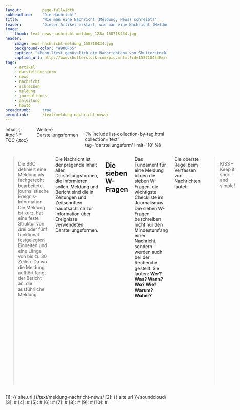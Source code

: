 ```yaml
---
layout:         page-fullwidth
subheadline:    "Die Nachricht"
title:          "Wie man eine Nachricht (Meldung, News) schreibt!"
teaser:         "Dieser Artikel erklärt, wie man eine Nachricht (Meldung, News) professionell aufbaut und spannend schreibt und dazu Du die sieben W-Fragen nutzt."
image:
    thumb: text-news-nachricht-meldung-128x-158718434.jpg
header:
    image: news-nachricht-meldung_158718434.jpg
    background-color: "#906F55"
    caption: "»Mann liest genüsslich die Nachrichten« von Shutterstock"
    caption_url: http://www.shutterstock.com/pic.mhtml?id=158718434&src=id 
tags:
    - artikel
    - darstellungsform
    - news
    - nachricht
    - schreiben
    - meldung
    - journalismus
    - anleitung
    - howto
breadcrumb:     true
permalink:      /text/meldung-nachricht-news/
---
```

<div class="row">
<div class="medium-5 medium-push-7 columns" markdown="1">
<div class="panel radius" markdown="1">
Inhalt
{: #toc }
*  TOC
{:toc}
</div>

<div class="font-size-h4 b10 sans">Weitere Darstellungsformen</div>

{% include list-collection-by-tag.html collection='text' tag='darstellungsform' limit='10' %}


</div><!-- /.medium-5.columns -->



<div class="medium-7 medium-pull-5 columns" markdown="1">

> Die BBC definiert eine Meldung als fachgerecht bearbeitete, journalistische Ereignis-Information. Die Meldung ist kurz, hat eine feste Struktur von drei oder fünf funktional festgelegten Einheiten und eine Länge von bis zu 30 Zeilen. Da wo die Meldung aufhört fängt der Bericht an, die ausführliche Meldung.

Die Nachricht ist der prägende Inhalt aller Darstellungsformen, die informieren sollen. Meldung und Bericht sind die in Zeitungen und Zeitschriften hauptsächlich zur Information über Ereignisse verwendeten Darstellungsformen.



## Die sieben W-Fragen

Das Fundament für eine Meldung bilden die sieben W-Fragen, die wichtigste Checkliste im Journalismus. Die sieben W-Fragen beschreiben nicht nur den Mindestumfang einer Nachricht, sondern werden auch bei der Recherche gestellt. Sie lauten: **Wer? Was? Wann? Wo? Wie? Warum? Woher?**

Die oberste Regel beim Verfassen von Nachrichten lautet:

> KISS – Keep it short and simple!

Darum beachten Sie: **Das Wichtigste kommt zuerst.** Schließlich kommt es auf das Ereignis an. Die meisten gut gemachten Agentur- und Zeitungsmeldungen lassen sich darum auf drei klassische Sätze beziehungsweise drei inhaltliche Pakete zurückführen.


![]({{ site.urlimg }}text-schreiben-nachricht.gif)

## Klassischer Aufbau einer News

Im ersten Satz, dem so genannten Lead, steht das Wichtigste, der ganz harte Kern der Information. In der Regel sind das Antworten auf das **Wer** und das **Was**. Der zweite Satz wird Detailsatz genannt und beantwortet die **restlichen W-Fragen**, also die Einzelheiten des Geschehens. Der Detailsatz beantwortet in jedem Fall das Woher.

Der dritte Satz wird als *Hintergrundsatz* bezeichnet. Er bietet oft Hinweise zu Zusammenhängen, zur Vorgeschichte und zur Analyse des Geschehens. Die karge Dreisatzmeldung der Agenturen spart in der Regel Hinweise auf das künftige Geschehen aus. Die Antworten auf diese Fragen werden einfach an Lead, Detail- und Hintergrundsatz gehängt. So entstehen *Zukunfts- und Zukunftsdetailsatz*.

{% include alert info='<strong>Regel:</strong> Der Küchenzuruf, die spontane Formulierung von Neuigkeiten unter Vertrauten, hilft überall im Journalismus, Sachverhalte auf den Punkt zu bringen: Er formuliert zum Beispiel die Nachricht oder die These im Vorspann eines Magazinberichts, und er setzt ein Thema in einer Redaktionskonferenz durch.' %}

Die Verwendung der Zeitform beim Verfassen einer Nachricht folgt in der Regel einem einheitlichen Schema. Der erste Satz einer guten Meldung steht meist im Präsens oder Perfekt. Das Präsens setzen Sie dabei immer dann ein, wenn das Berichtete noch aktuell ist. Falls aber das Ereignis bereits abgeschlossen ist, kommt das Perfekt zum Einsatz.

Danach schwenkt die Meldung in das erzählende Imperfekt. Bei der Berichterstattung über Ereignisse vor dem Ereignis kommt das Plusquamperfekt zum Einsatz. Wird Zukünftiges angekündigt oder darüber spekuliert, benutzt man das Futur. In Beiträgen ist der Konjunktiv wenn möglich zu vermeiden, da er Unklarheiten auslösen kann und die Sachlage verschleiert.



## Der Aufbau der Magazinmeldung

Magazinmeldungen müssen sich im Aufbau nicht nach den strengen Strukturen der Agentur- und Zeitungsmeldung richten. Häufig wird die Magazinmeldung mit einem Schleppsatz eingeleitet, der den Leser schnell zur These führt. Das wichtigste einer Magazinmeldung ist: Erzähl eine Geschichte!



## Struktur einer Nachricht

* Titel - Headline
* Unterschrift – Subheadline
* Anreisser
* Rest der Nachricht



## Sprache einer Nachricht

* Kurz und prägnant
* lange Sätze vermeiden
* Klar schreiben
* Silben zählen: Je mehr Silben ein Begriff benötigt, desto eher entstammt er der Bürokratie oder der Unternehmenswelt. Er sollte ersetzt werden.
* Endungen ansehen: Wörter, die auf -ung, -heit, -keit, -ät und -mus enden, sind oft umständllich und damit überflüssig.
* Bildhaft schreiben – keine Alltagsmetaphern!
* Gute Sprachbilder
* Artikel werden nicht durch Adjektive bildhaft.
* Distanziert schreiben



## Hilfestellung für News-Schreiber

Denken Sie vor jeder Nachricht kurz nach und fragen Sie sich:

* Was will man mir verkaufen, was soll ich schreiben?
* Was wollen mir die Beteiligten verschweigen?
* Was muss ich noch recherchieren?



## Checkliste für erfolgreiche Anreisser

* Liest sich der Anreisser wie eine Rutschbahn in den Artikel?
* Macht der Anreisser neugierig und wirkt er interessant?
* Bietet der Anreisser einen klaren Überblick über den Artikel?
* Ergänzen sich Anreisser und Überschrift oder werden Informationen doppelt genannt?
* Können (Füll)Wörter weggelassen und Sätze noch prägnanter getextet werden?
* Befinden sich unnötige Verallgemeinerungen und abstrakte Begriffe im Anreisser?
* Haben Sie starke und ausdrucksvolle Verben im Anreisser genutzt?
* Lässt der Anreisser im Kopf ein Bild entstehen?
* Stimmt die Länge des Anreissers und harmoniert das Layout des Anreissertextes mit dem daneben angezeigten Bild?






## Weitere Darstellungsformen

{% include list-collection-by-tag.html collection='text' tag='darstellungsform' limit='10' %}


</div><!-- /.medium-7.columns -->
</div><!-- /.row -->




 [1]: {{ site.url }}/text/meldung-nachricht-news/
 [2]: {{ site.url }}/soundcloud/
 [3]: #
 [4]: #
 [5]: #
 [6]: #
 [7]: #
 [8]: #
 [9]: #
 [10]: #